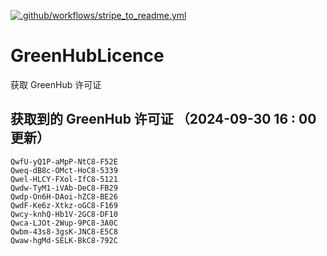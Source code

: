 [![.github/workflows/stripe_to_readme.yml](https://github.com/zjx-kimi/GreenHubLicence/actions/workflows/stripe_to_readme.yml/badge.svg)](https://github.com/zjx-kimi/GreenHubLicence/actions/workflows/stripe_to_readme.yml)
# GreenHubLicence
获取 GreenHub 许可证
## 获取到的 GreenHub 许可证 （2024-09-30 16 : 00 更新）
```
QwfU-yQ1P-aMpP-NtC8-F52E
Qweq-dB8c-OMct-HoC8-5339
Qwel-HLCY-FXol-IfC8-5121
Qwdw-TyM1-iVAb-DeC8-FB29
Qwdp-On6H-DAoi-hZC8-BE26
QwdF-Ke6z-Xtkz-oGC8-F169
Qwcy-knhQ-Hb1V-2GC8-DF10
Qwca-LJOt-2Wup-9PC8-3A0C
Qwbm-43s8-3gsK-JNC8-E5C8
Qwaw-hgMd-SELK-BkC8-792C
```
